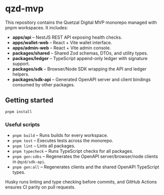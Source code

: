 # qzd-mvp

This repository contains the Quetzal Digital MVP monorepo managed with pnpm workspaces. It includes:

- **apps/api** – NestJS REST API exposing health checks.
- **apps/wallet-web** – React + Vite wallet interface.
- **apps/admin-web** – React + Vite admin console.
- **packages/shared** – Shared Zod schemas, DTOs, and utility types.
- **packages/ledger** – TypeScript append-only ledger with signature support.
- **packages/sdk** – Browser/Node SDK wrapping the API and ledger helpers.
- **packages/sdk-api** – Generated OpenAPI server and client bindings consumed by other packages.

## Getting started

```bash
pnpm install
```

### Useful scripts

- `pnpm build` – Runs builds for every workspace.
- `pnpm test` – Executes tests across the monorepo.
- `pnpm lint` – Lints all packages.
- `pnpm typecheck` – Runs TypeScript checks for all packages.
- `pnpm gen:sdks` – Regenerates the OpenAPI server/browser/node clients in `@qzd/sdk-api`.
- `pnpm gen:all` – Regenerates clients and the shared OpenAPI TypeScript types.

Husky runs linting and type checking before commits, and GitHub Actions ensures CI parity on pull requests.
